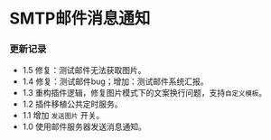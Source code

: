 # SMTP邮件消息通知

### 更新记录

- 1.5 修复：测试邮件无法获取图片。
- 1.4 修复：测试邮件bug；增加：测试邮件系统汇报。
- 1.3 重构插件逻辑，修复图片模式下的文案换行问题，支持```自定义模板```。
- 1.2 插件移植公共定时服务。
- 1.1 增加 ```发送图片``` 开关。
- 1.0 使用邮件服务器发送消息通知。